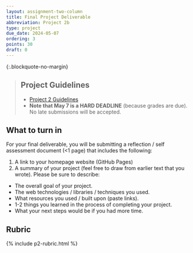 ```yaml
---
layout: assignment-two-column
title: Final Project Deliverable
abbreviation: Project 2b
type: project
due_date: 2024-05-07
ordering: 3
points: 30
draft: 0
---
```


{:.blockquote-no-margin}
> ## Project Guidelines
> * [Project 2 Guidelines](/spring2024/project02)
> * **Note that May 7 is a HARD DEADLINE** (because grades are due). No late submissions will be accepted.

## What to turn in
For your final deliverable, you will be submitting a reflection / self assessment document (<1 page) that includes the following:
1. A link to your homepage website (GitHub Pages)
1. A summary of your project (feel free to draw from earlier text that you wrote). Please be sure to describe:
  * The overall goal of your project.
  * The web technologies / libraries / techniques you used.
  * What resources you used / built upon (paste links).
  * 1-2 things you learned in the process of completing your project.
  * What your next steps would be if you had more time.


## Rubric
{% include p2-rubric.html %}